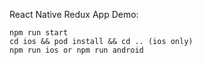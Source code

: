 React Native Redux App Demo:

```
npm run start
cd ios && pod install && cd .. (ios only)
npm run ios or npm run android

```